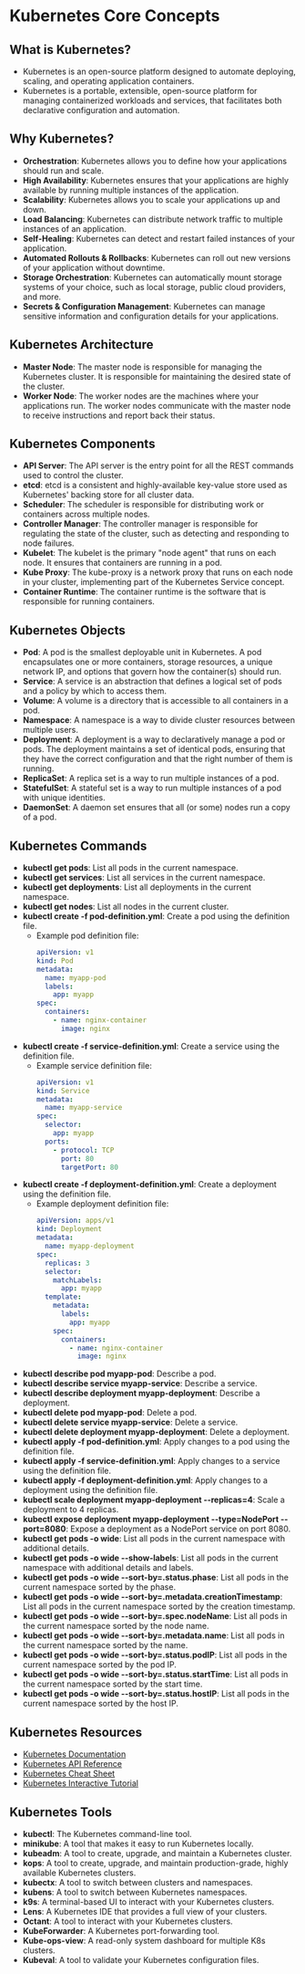 # Kubernetes Core Concepts

## What is Kubernetes?
- Kubernetes is an open-source platform designed to automate deploying, scaling, and operating application containers.
- Kubernetes is a portable, extensible, open-source platform for managing containerized workloads and services, that facilitates both declarative configuration and automation.

## Why Kubernetes?
- **Orchestration**: Kubernetes allows you to define how your applications should run and scale.
- **High Availability**: Kubernetes ensures that your applications are highly available by running multiple instances of the application.
- **Scalability**: Kubernetes allows you to scale your applications up and down.
- **Load Balancing**: Kubernetes can distribute network traffic to multiple instances of an application.
- **Self-Healing**: Kubernetes can detect and restart failed instances of your application.
- **Automated Rollouts & Rollbacks**: Kubernetes can roll out new versions of your application without downtime.
- **Storage Orchestration**: Kubernetes can automatically mount storage systems of your choice, such as local storage, public cloud providers, and more.
- **Secrets & Configuration Management**: Kubernetes can manage sensitive information and configuration details for your applications.

## Kubernetes Architecture
- **Master Node**: The master node is responsible for managing the Kubernetes cluster. It is responsible for maintaining the desired state of the cluster.
- **Worker Node**: The worker nodes are the machines where your applications run. The worker nodes communicate with the master node to receive instructions and report back their status.

## Kubernetes Components
- **API Server**: The API server is the entry point for all the REST commands used to control the cluster.
- **etcd**: etcd is a consistent and highly-available key-value store used as Kubernetes' backing store for all cluster data.
- **Scheduler**: The scheduler is responsible for distributing work or containers across multiple nodes.
- **Controller Manager**: The controller manager is responsible for regulating the state of the cluster, such as detecting and responding to node failures.
- **Kubelet**: The kubelet is the primary "node agent" that runs on each node. It ensures that containers are running in a pod.
- **Kube Proxy**: The kube-proxy is a network proxy that runs on each node in your cluster, implementing part of the Kubernetes Service concept.
- **Container Runtime**: The container runtime is the software that is responsible for running containers.

## Kubernetes Objects
- **Pod**: A pod is the smallest deployable unit in Kubernetes. A pod encapsulates one or more containers, storage resources, a unique network IP, and options that govern how the container(s) should run.
- **Service**: A service is an abstraction that defines a logical set of pods and a policy by which to access them.
- **Volume**: A volume is a directory that is accessible to all containers in a pod.
- **Namespace**: A namespace is a way to divide cluster resources between multiple users.
- **Deployment**: A deployment is a way to declaratively manage a pod or pods. The deployment maintains a set of identical pods, ensuring that they have the correct configuration and that the right number of them is running.
- **ReplicaSet**: A replica set is a way to run multiple instances of a pod.
- **StatefulSet**: A stateful set is a way to run multiple instances of a pod with unique identities.
- **DaemonSet**: A daemon set ensures that all (or some) nodes run a copy of a pod.

## Kubernetes Commands
- **kubectl get pods**: List all pods in the current namespace.
- **kubectl get services**: List all services in the current namespace.
- **kubectl get deployments**: List all deployments in the current namespace.
- **kubectl get nodes**: List all nodes in the current cluster.
- **kubectl create -f pod-definition.yml**: Create a pod using the definition file.
  - Example pod definition file:
    ```yaml
    apiVersion: v1
    kind: Pod
    metadata:
      name: myapp-pod
      labels:
        app: myapp
    spec:
      containers:
        - name: nginx-container
          image: nginx
    ```
- **kubectl create -f service-definition.yml**: Create a service using the definition file.
  - Example service definition file:
    ```yaml
    apiVersion: v1
    kind: Service
    metadata:
      name: myapp-service
    spec:
      selector:
        app: myapp
      ports:
        - protocol: TCP
          port: 80
          targetPort: 80
    ```
- **kubectl create -f deployment-definition.yml**: Create a deployment using the definition file.
  - Example deployment definition file:
    ```yaml
    apiVersion: apps/v1
    kind: Deployment
    metadata:
      name: myapp-deployment
    spec:
      replicas: 3
      selector:
        matchLabels:
          app: myapp
      template:
        metadata:
          labels:
            app: myapp
        spec:
          containers:
            - name: nginx-container
              image: nginx
    ```
- **kubectl describe pod myapp-pod**: Describe a pod.
- **kubectl describe service myapp-service**: Describe a service.
- **kubectl describe deployment myapp-deployment**: Describe a deployment.
- **kubectl delete pod myapp-pod**: Delete a pod.
- **kubectl delete service myapp-service**: Delete a service.
- **kubectl delete deployment myapp-deployment**: Delete a deployment.
- **kubectl apply -f pod-definition.yml**: Apply changes to a pod using the definition file.
- **kubectl apply -f service-definition.yml**: Apply changes to a service using the definition file.
- **kubectl apply -f deployment-definition.yml**: Apply changes to a deployment using the definition file.
- **kubectl scale deployment myapp-deployment --replicas=4**: Scale a deployment to 4 replicas.
- **kubectl expose deployment myapp-deployment --type=NodePort --port=8080**: Expose a deployment as a NodePort service on port 8080.
- **kubectl get pods -o wide**: List all pods in the current namespace with additional details.
- **kubectl get pods -o wide --show-labels**: List all pods in the current namespace with additional details and labels.
- **kubectl get pods -o wide --sort-by=.status.phase**: List all pods in the current namespace sorted by the phase.
- **kubectl get pods -o wide --sort-by=.metadata.creationTimestamp**: List all pods in the current namespace sorted by the creation timestamp.
- **kubectl get pods -o wide --sort-by=.spec.nodeName**: List all pods in the current namespace sorted by the node name.
- **kubectl get pods -o wide --sort-by=.metadata.name**: List all pods in the current namespace sorted by the name.
- **kubectl get pods -o wide --sort-by=.status.podIP**: List all pods in the current namespace sorted by the pod IP.
- **kubectl get pods -o wide --sort-by=.status.startTime**: List all pods in the current namespace sorted by the start time.
- **kubectl get pods -o wide --sort-by=.status.hostIP**: List all pods in the current namespace sorted by the host IP.

## Kubernetes Resources
- [Kubernetes Documentation](https://kubernetes.io/docs/)
- [Kubernetes API Reference](https://kubernetes.io/docs/reference/generated/kubernetes-api/v1.22/)
- [Kubernetes Cheat Sheet](https://kubernetes.io/docs/reference/kubectl/cheatsheet/)
- [Kubernetes Interactive Tutorial](https://kubernetes.io/docs/tutorials/kubernetes-basics/)

## Kubernetes Tools
- **kubectl**: The Kubernetes command-line tool.
- **minikube**: A tool that makes it easy to run Kubernetes locally.
- **kubeadm**: A tool to create, upgrade, and maintain a Kubernetes cluster.
- **kops**: A tool to create, upgrade, and maintain production-grade, highly available Kubernetes clusters.
- **kubectx**: A tool to switch between clusters and namespaces.
- **kubens**: A tool to switch between Kubernetes namespaces.
- **k9s**: A terminal-based UI to interact with your Kubernetes clusters.
- **Lens**: A Kubernetes IDE that provides a full view of your clusters.
- **Octant**: A tool to interact with your Kubernetes clusters.
- **KubeForwarder**: A Kubernetes port-forwarding tool.
- **Kube-ops-view**: A read-only system dashboard for multiple K8s clusters.
- **Kubeval**: A tool to validate your Kubernetes configuration files.